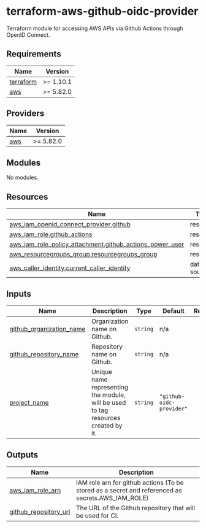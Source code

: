 # terraform-aws-github-oidc-provider
Terraform module for accessing AWS APIs via Github Actions through OpenID Connect.

<!-- BEGIN_TF_DOCS -->
## Requirements

| Name | Version |
|------|---------|
| <a name="requirement_terraform"></a> [terraform](#requirement\_terraform) | >= 1.10.1 |
| <a name="requirement_aws"></a> [aws](#requirement\_aws) | >= 5.82.0 |

## Providers

| Name | Version |
|------|---------|
| <a name="provider_aws"></a> [aws](#provider\_aws) | >= 5.82.0 |

## Modules

No modules.

## Resources

| Name | Type |
|------|------|
| [aws_iam_openid_connect_provider.github](https://registry.terraform.io/providers/hashicorp/aws/latest/docs/resources/iam_openid_connect_provider) | resource |
| [aws_iam_role.github_actions](https://registry.terraform.io/providers/hashicorp/aws/latest/docs/resources/iam_role) | resource |
| [aws_iam_role_policy_attachment.github_actions_power_user](https://registry.terraform.io/providers/hashicorp/aws/latest/docs/resources/iam_role_policy_attachment) | resource |
| [aws_resourcegroups_group.resourcegroups_group](https://registry.terraform.io/providers/hashicorp/aws/latest/docs/resources/resourcegroups_group) | resource |
| [aws_caller_identity.current_caller_identity](https://registry.terraform.io/providers/hashicorp/aws/latest/docs/data-sources/caller_identity) | data source |

## Inputs

| Name | Description | Type | Default | Required |
|------|-------------|------|---------|:--------:|
| <a name="input_github_organization_name"></a> [github\_organization\_name](#input\_github\_organization\_name) | Organization name on Github. | `string` | n/a | yes |
| <a name="input_github_repository_name"></a> [github\_repository\_name](#input\_github\_repository\_name) | Repository name on Github. | `string` | n/a | yes |
| <a name="input_project_name"></a> [project\_name](#input\_project\_name) | Unique name representing the module, will be used to tag resources created by it. | `string` | `"github-oidc-provider"` | no |

## Outputs

| Name | Description |
|------|-------------|
| <a name="output_aws_iam_role_arn"></a> [aws\_iam\_role\_arn](#output\_aws\_iam\_role\_arn) | IAM role arn for github actions (To be stored as a secret and referenced as secrets.AWS\_IAM\_ROLE) |
| <a name="output_github_repository_url"></a> [github\_repository\_url](#output\_github\_repository\_url) | The URL of the Github repository that will be used for CI. |
<!-- END_TF_DOCS -->